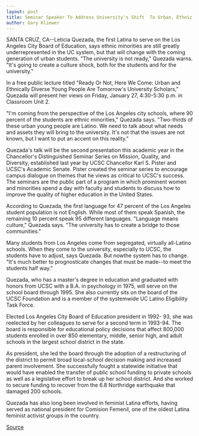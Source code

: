 ```yaml
---
layout: post
title: Seminar Speaker To Address University's Shift  To Urban, Ethnic Student Population 
author: Gary Kliewer
---
```


SANTA CRUZ, CA--Leticia Quezada, the first Latina to serve on the  Los Angeles City Board of Education, says ethnic minorities are still  greatly underrepresented in the UC system, but that will change  with the coming generation of urban students. "The university is not  ready," Quezada warns. "It's going to create a culture shock, both for  the students and for the university."

In a free public lecture titled "Ready Or Not, Here We Come:  Urban and Ethnically Diverse Young People Are Tomorrow's  University Scholars," Quezada will present her views on Friday,  January 27, 4:30-5:30 p.m. in Classroom Unit 2.

"I'm coming from the perspective of the Los Angeles city  schools, where 90 percent of the students are ethnic minorities,"  Quezada says. "Two-thirds of these urban young people are Latino.  We need to talk about what needs and assets they will bring to the  university. It's not that the issues are not known, but I want to put  an accent on this reality."

Quezada's talk will be the second presentation this academic  year in the Chancellor's Distinguished Seminar Series on Mission,  Quality, and Diversity, established last year by UCSC Chancellor Karl  S. Pister and UCSC's Academic Senate. Pister created the seminar  series to encourage campus dialogue on themes that he views as  critical to UCSC's success. The seminars are the public part of a  program in which prominent women and minorities spend a day with  faculty and students to discuss how to improve the quality of higher  education in the United States.

According to Quezada, the first language for 47 percent of the  Los Angeles student population is not English. While most of them  speak Spanish, the remaining 10 percent speak 95 different  languages. "Language means culture," Quezada says. "The university  has to create a bridge to those communities."

Many students from Los Angeles come from segregated,  virtually all-Latino schools. When they come to the university,  especially to UCSC, the students have to adjust, says Quezada. But  nowthe system has to change. "It's much better to prognosticate  changes that must be made--to meet the students half way."

Quezada, who has a master's degree in education and graduated  with honors from UCSC with a B.A. in psychology in 1975, will serve  on the school board through 1995. She also currently sits on the  board of the UCSC Foundation and is a member of the systemwide UC  Latino Eligibility Task Force.

Elected Los Angeles City Board of Education president in 1992- 93, she was reelected by her colleagues to serve for a second term  in 1993-94. The board is responsible for educational policy  decisions that affect 800,000 students enrolled in over 850  elementary, middle, senior high, and adult schools in the largest  school district in the state.

As president, she led the board through the adoption of a  restructuring of the district to permit broad local-school decision  making and increased parent involvement. She successfully fought a  statewide initiative that would have enabled the transfer of public  school funding to private schools as well as a legislative effort to  break up her school district. And she worked to secure funding to  recover from the 6.8 Northridge earthquake that damaged 200  schools.

Quezada has also long been involved in feminist Latina efforts,  having served as national president for Comision Femenil, one of the  oldest Latina feminist activist groups in the country.

[Source](http://www1.ucsc.edu/news_events/press_releases/archive/94-95/01-95/012095-Seminar_speaker_add.html "Permalink to 012095-Seminar_speaker_add")
